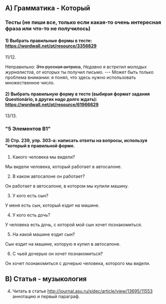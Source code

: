## A) Грамматика - Который

### Тесты (не пиши все, только если какая-то очень интересная фраза или что-то не получилось)

#### 1) Выбрать правильные формы в тесте: https://wordwall.net/pt/resource/3356829

11/12.

Неправильно: ~~Это русская актриса~~, *Недавно я встретил молодых журналистов*, от которых ты получил письмо. --- Может быть только проблема внимании: я понял, что здесь нужно использовать множественное число. 

#### 2) Выбрать правильную форму в тесте (выбирая формат задания Questionário, в других надо долго ждать):                       https://wordwall.net/pt/resource/61966629

13/13.

### "5 Элементов B1"

#### 3) Cтр. 239, упр. 303-а: написать ответы на вопросы, используя "который в правильной форме.  

1. Какого человека мы видели?

Мы видели человека, который работает в автосалоне.

2. В каком автосалоне он работает?

Он работает в автосалоне, в котором мы купили машину.

3. У кого есть сын?

У меня есть сын, который ездит на машине.

4. У кого есть дочь?

У человека есть дочь, с которой мой сын хочет познакомиться.

5. На какой машине ездит сын?

Сын ездит на машине, которую я купил в автосалоне.

6. С чьей дочерью он хочет познакомиться?

Он хочет познакомиться с дочерью человека, которого мы видели.

## B) Cтатья - музыкология 

4) Читать в статье http://journal.asu.ru/sidec/article/view/13695/11553 аннотацию и первый параграф.

